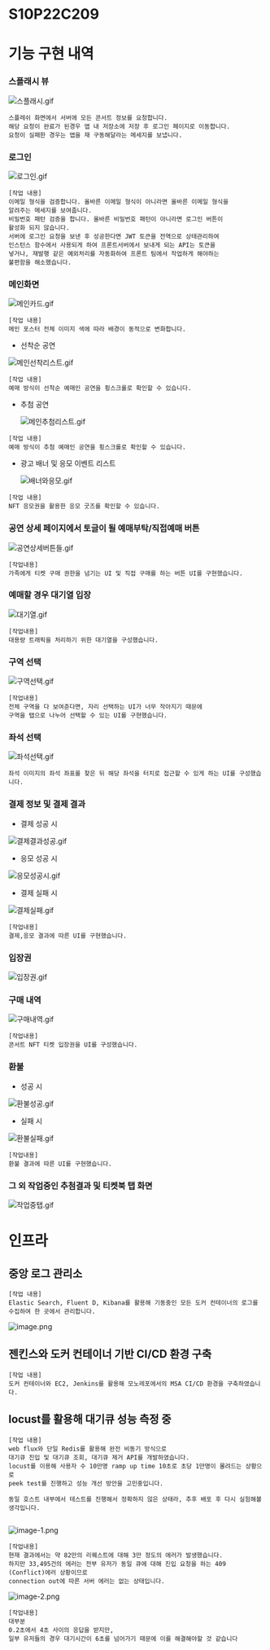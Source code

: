 # S10P22C209
# 기능 구현 내역

### 스플래시 뷰

![스플래시.gif](/docs/img/스플래시.gif)

```
스플레쉬 화면에서 서버에 모든 콘서트 정보를 요청합니다. 
해당 요청이 완료가 된경우 앱 내 저장소에 저장 후 로그인 페이지로 이동합니다.
요청이 실패한 경우는 앱을 재 구동해달라는 메세지를 보냅니다.
```


### 로그인

![로그인.gif](/docs/img/로그인.gif)

```
[작업 내용]
이메일 형식을 검증합니다. 올바른 이메일 형식이 아니라면 올바른 이메일 형식을
알려주는 메세지를 보여줍니다.
비밀번호 패턴 검증을 합니다. 올바른 비밀번호 패턴이 아니라면 로그인 버튼이
활성화 되지 않습니다.
서버에 로그인 요청을 보낸 후 성공한다면 JWT 토큰을 전역으로 상태관리하여 
인스턴스 함수에서 사용되게 하여 프론트서버에서 보내게 되는 API는 토큰을 
넣거나, 재발행 같은 예외처리를 자동화하여 프론트 팀에서 작업하게 해야하는 
불편함을 해소했습니다.
```

### 메인화면

![메인카드.gif](/docs/img/메인카드.gif)

```
[작업 내용]
메인 포스터 전체 이미지 색에 따라 배경이 동적으로 변화합니다. 
```


- 선착순 공연
    
![메인선착리스트.gif](/docs/img/메인선착리스트.gif)


```
[작업 내용]
예매 방식이 선착순 예매인 공연을 횡스크롤로 확인할 수 있습니다. 
```
    


- 추첨 공연

  ![메인추첨리스트.gif](/docs/img/메인추첨리스트.gif)
    
```
[작업 내용]
예매 방식이 추첨 예매인 공연을 횡스크롤로 확인할 수 있습니다. 
```
    


- 광고 배너 및 응모 이벤트 리스트
    
    ![배너와응모.gif](/docs/img/배너와응모.gif)

```
[작업 내용]
NFT 응모권을 활용한 응모 굿즈를 확인할 수 있습니다. 
```
    


### 공연 상세 페이지에서 토글이 될 예매부탁/직접예매 버튼

![공연상세버튼들.gif](/docs/img/공연상세버튼들.gif)

```
[작업내용]
가족에게 티켓 구매 권한을 넘기는 UI 및 직접 구매를 하는 버튼 UI를 구현했습니다. 
```

### 예매할 경우 대기열 입장

![대기열.gif](/docs/img/대기열.gif)

```
[작업내용]
대용량 트래픽을 처리하기 위한 대기열을 구성했습니다.
```

### 구역 선택

![구역선택.gif](/docs/img/구역선택.gif)

```
[작업내용]
전체 구역을 다 보여준다면, 자리 선택하는 UI가 너무 작아지기 때문에
구역을 탭으로 나누어 선택할 수 있는 UI를 구현했습니다. 
```

### 좌석 선택

![좌석선택.gif](/docs/img/좌석선택.gif)

```
좌석 이미지의 좌석 좌표를 찾은 뒤 해당 좌석을 터치로 접근할 수 있게 하는 UI를 구성했습니다. 
```

### 결제 정보 및 결제 결과

- 결제 성공 시

![결제결과성공.gif](/docs/img/결제결과성공.gif)
    


- 응모 성공 시

![응모성공시.gif](/docs/img/응모성공시.gif)
    



- 결제 실패 시

![결제실패.gif](/docs/img/결제실패.gif)


```
[작업내용]
결제,응모 결과에 따른 UI를 구현했습니다.
```

### 입장권

![입장권.gif](/docs/img/입장권.gif)

### 구매 내역

![구매내역.gif](/docs/img/구매내역.gif)

```
[작업내용]
콘서트 NFT 티켓 입장권을 UI를 구성했습니다.
```


### 환불

- 성공 시

![환불성공.gif](/docs/img/환불성공.gif)
    



- 실패 시

![환불실패.gif](/docs/img/환불실패.gif)
    

```
[작업내용]
환불 결과에 따른 UI를 구현했습니다.
```


### 그 외 작업중인 추첨결과 및 티켓북 탭 화면

![작업중탭.gif](/docs/img/작업중탭.gif)



# 인프라

## 중앙 로그 관리소

```
[작업 내용]
Elastic Search, Fluent D, Kibana를 활용해 기동중인 모든 도커 컨테이너의 로그를 수집하여 한 곳에서 관리합니다. 
```
![image.png](docs/img/image.png)


## 젠킨스와 도커 컨테이너 기반 CI/CD 환경 구축

```
[작업 내용] 
도커 컨테이너와 EC2, Jenkins를 활용해 모노레포에서의 MSA CI/CD 환경을 구축하였습니다. 
```

## locust를 활용해 대기큐 성능 측정 중

```
[작업 내용]
web flux와 단일 Redis를 활용해 완전 비동기 방식으로 
대기큐 진입 및 대기큐 조회, 대기큐 제거 API를 개발하였습니다. 
locust를 이용해 사용자 수 10만명 ramp up time 10초로 초당 1만명이 몰려드는 상황으로
peek test를 진행하고 성능 개선 방안을 고민중입니다. 

동일 호스트 내부에서 테스트를 진행해서 정확하지 않은 상태라, 추후 배포 후 다시 실험해볼 생각입니다.
 
```



![image-1.png](docs/img/image-1.png)

```
[작업내용]
현재 결과에서는 약 82만의 리퀘스트에 대해 3만 정도의 에러가 발생했습니다. 
하지만 33,495건의 에러는 전부 유저가 동일 큐에 대해 진입 요청을 하는 409 (Conflict)에러 상황이므로 
connection out에 따른 서버 에러는 없는 상태입니다. 

```

![image-2.png](docs/img/image-2.png)

```
[작업내용]
대부분 
0.2초에서 4초 사이의 응답을 받지만, 
일부 유저들의 경우 대기시간이 6초를 넘어가기 때문에 이를 해결해야할 것 같습니다
```
